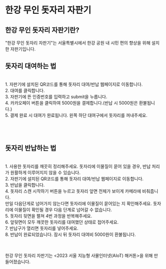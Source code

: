   <h1>한강 무인 돗자리 자판기</h1>

  <h2>한강 무인 돗자리 자판기란?</h2>
    <p>"한강 무인 돗자리 자판기"는 서울특별시에서 한강 공원 내 시민 편의 향상을 위해 설치한 자판기입니다. 
        
   </p>

  <h2>돗자리 대여하는 법</h2>
  <br>
    1. 자판기에 설치된 QR코드를 통해 돗자리 대여/반납 웹페이지로 이동합니다.<br>
    2. 대여를 클릭합니다.<br>
    3. 자판기에 뜬 인증번호를 입력하고 submit을 누릅니다.<br>
    4. 카카오페이 버튼을 클릭하여 5000원을 결제합니다.(반납 시 5000원은 환불됩니다.)<br>
    5. 결제 완료 시 대여가 완료됩니다. 왼쪽 하단 대여구에서 돗자리를 꺼내주세요.<br>
  <br>
      <br>
      <br>
  <h2>돗자리 반납하는 법</h2>
  <br>
      1. 사용한 돗자리를 깨끗히 정리해주세요. 돗자리에 이물질이 묻어 있을 경우, 반납 처리가 원활하게 이루어지지 않을 수 있습니다.<br>
      2. 자판기에 설치된 QR코드를 통해 돗자리 대여/반납 웹페이지로 이동합니다.<br>
      3. 반납을 클릭합니다.<br>
      4. 돗자리 스캔 시작하기 버튼을 누르고 돗자리 앞면 전체가 보이게 카메라에 비춰줍니다.
      <br> 만일 다음단게로 넘어가지 않는다면 돗자리에 이물질이 묻어있는 지 확인해주세요. 돗자리에 이물질이 확인될 경우 다음 단계로 넘어갈 수 없습니다. <br>
      5. 돗자리 뒷면을 펼쳐 4번 과정을 반복해주세요.<br>
      6. 앞뒷면이 모두 깨끗한 돗자리를 대여했던 상태로 접어주세요.<br>
      7. 반납구가 열리면 돗자리를 넣어주세요. <br>
      8. 반납이 완료되었습니다. 잠시 뒤 돗자리 대여비 5000원이 환불됩니다.<br>

<br> <br>한강 무인 돗자리 자판기는 <2023 서울 지능형 사물인터넷(AIoT) 해커톤>을 위해 만들어졌습니다.

